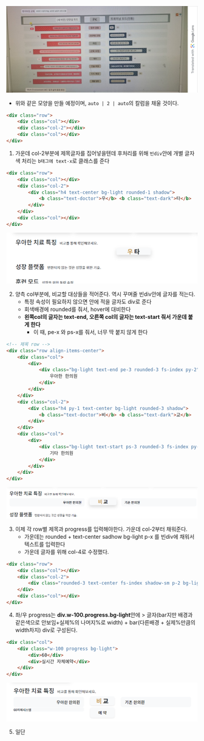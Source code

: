 ![img.png](../ui/벤치마킹_예상.png)
- 위와 같은 모양을 만들 예정이며, `auto | 2 | auto`의 칼럼을 채울 것이다.
```html
<div class="row">
    <div class="col"></div>
    <div class="col-2"></div>
    <div class="col"></div>
</div>
```


1. 가운데 col-2부분에 제목글자를 집어넣을텐데 후처리를 위해 `빈div`안에 개별 글자색 처리는 `b태그에 text-x`로 클래스를 준다
```html
<div class="row">
    <div class="col"></div>
    <div class="col-2">
        <div class="h4 text-center bg-light rounded-1 shadow">
            <b class="text-doctor">우</b> <b class="text-dark">타</b>
        </div>
    </div>
    <div class="col"></div>
</div>
```
![img.png](../ui/b2.png)


2. 양측 col부분에, 비교할 대상들을 적어준다. 역시 꾸며줄 빈div안에 글자를 적는다.
    - 특정 속성이 필요하지 않으면 안에 적을 글자도 div로 준다
    - 회색배경에 rounded를 줘서, hover에 대비한다
    - **왼쪽col의 글자는 text-end, 오른쪽 col의 글자는 text-start 줘서 가운데 붙게 한다**
       - 이 때, pe-x  와 ps-x를 줘서, 너무 딱 붙지 않게 한다 
```html
<!-- 제목 row -->
<div class="row align-items-center">
    <div class="col">
        <div>
            <div class="bg-light text-end pe-3 rounded-3 fs-index py-2">
                우아한 한의원
            </div>
        </div>
    </div>
    <div class="col-2">
        <div class="h4 py-1 text-center bg-light rounded-3 shadow">
            <b class="text-doctor">비</b> <b class="text-dark">교</b>
        </div>
    </div>
    <div class="col">
        <div>
            <div class="bg-light text-start ps-3 rounded-3 fs-index py-2">
                기타 한의원
            </div>
        </div>
    </div>
</div>
```
![img.png](../ui/벤치마킹2.png)


3. 이제 각 row별 제목과 progress를 입력해야한다. 가운데 col-2부터 채워준다.
   - 가운데는 rounded + text-center sadhow bg-light p-x 를 빈div에 채워서 텍스트를 입력한다
   - 가운데 글자를 위해 col-4로 수정했다.
```html
<div class="row">
    <div class="col"></div>
    <div class="col-2">
        <div class="rounded-3 text-center fs-index shadow-sm p-2 bg-light">예약</div>
    </div>
    <div class="col"></div>
</div>
```

4. 좌/우 progress는 **div.w-100.progress.bg-light**안에 > 글자(bar지만 배경과 같은색으로 안보임+실제%의 나머지%로 width) + bar(다른배경 + 실제%만큼의 width차지) div로 구성된다.
```html
<div class="col">
    <div class="w-100 progress bg-light">
        <div>60</div>
        <div>실시간 자체예약</div>
    </div>
</div>
```
![img.png](../ui/벤치마킹3.png)

5. 일단 

